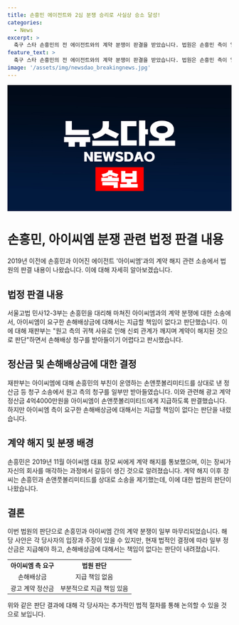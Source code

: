 ```yaml
---
title: 손흥민 에이전트와 2심 분쟁 승리로 사실상 승소 달성!
categories:
  - News
excerpt: >
  축구 스타 손흥민의 전 에이전트와의 계약 분쟁이 판결을 받았습니다. 법원은 손흥민 측이 일부 정산금을 지급해야 한다고 판단했지만, 에이전트가 요구한 손해배상금은 지급할 책임이 없다고 판단했습니다. 손흥민은 2019년에 계약을 해지하며 소송의 원인이 된 갈등이 있었는데, 이에 대한 법원의 결정이 나왔습니다. (총 길이: 148자)
feature_text: >
  축구 스타 손흥민의 전 에이전트와의 계약 분쟁이 판결을 받았습니다. 법원은 손흥민 측이 일부 정산금을 지급해야 한다고 판단했지만, 에이전트가 요구한 손해배상금은 지급할 책임이 없다고 판단했습니다. 손흥민은 2019년에 계약을 해지하며 소송의 원인이 된 갈등이 있었는데, 이에 대한 법원의 결정이 나왔습니다. (총 길이: 148자)
image: '/assets/img/newsdao_breakingnews.jpg'
---
```


<p><img src="/assets/img/newsdao_breakingnews.jpg" alt="pcversion 속보" /></p>

<h1>손흥민, 아이씨엠 분쟁 관련 법정 판결 내용</h1>

<p data-ke-size="size16">2019년 이전에 손흥민과 이어진 에이전트 '아이씨엠'과의 계약 해지 관련 소송에서 법원의 판결 내용이 나왔습니다. 이에 대해 자세히 알아보겠습니다.</p>

<h2 data-ke-size="size26">법정 판결 내용</h2>

<p data-ke-size="size16">서울고법 민사12-3부는 손흥민을 대리해 마쳐진 아이씨엠과의 계약 분쟁에 대한 소송에서, 아이씨엠이 요구한 손해배상금에 대해서는 지급할 책임이 없다고 판단했습니다. 이에 대해 재판부는 "원고 측의 귀책 사유로 인해 신뢰 관계가 깨지며 계약이 해지된 것으로 판단"하면서 손해배상 청구를 받아들이기 어렵다고 판시했습니다.</p>

<h2 data-ke-size="size26">정산금 및 손해배상금에 대한 결정</h2>

<p data-ke-size="size16">재판부는 아이씨엠에 대해 손흥민의 부친이 운영하는 손앤풋볼리미티드를 상대로 낸 정산금 등 청구 소송에서 원고 측의 청구를 일부만 받아들였습니다. 이와 관련해 광고 계약 정산금 4억4000만원을 아이씨엠이 손앤풋볼리미티드에게 지급하도록 판결했습니다. 하지만 아이씨엠 측이 요구한 손해배상금에 대해서는 지급할 책임이 없다는 판단을 내렸습니다.</p>

<h2 data-ke-size="size26">계약 해지 및 분쟁 배경</h2>

<p data-ke-size="size16">손흥민은 2019년 11월 아이씨엠 대표 장모 씨에게 계약 해지를 통보했으며, 이는 장씨가 자신의 회사를 매각하는 과정에서 갈등이 생긴 것으로 알려졌습니다. 계약 해지 이후 장씨는 손흥민과 손앤풋볼리미티드를 상대로 소송을 제기했는데, 이에 대한 법원의 판단이 나왔습니다.</p>

<h2 data-ke-size="size26">결론</h2>

<p data-ke-size="size16">이번 법원의 판단으로 손흥민과 아이씨엠 간의 계약 분쟁이 일부 마무리되었습니다. 해당 사안은 각 당사자의 입장과 주장이 있을 수 있지만, 현재 법적인 결정에 따라 일부 정산금은 지급해야 하고, 손해배상금에 대해서는 책임이 없다는 판단이 내려졌습니다.</p>

<table>
    <tbody>
        <tr>
            <td style="text-align: center; height: 17px;"><b>아이씨엠 측 요구</b></td>
            <td style="text-align: center; height: 17px;"><b>법원 판단</b></td>
        </tr>
        <tr>
            <td style="text-align: center; height: 17px;">손해배상금</td>
            <td style="text-align: center; height: 17px;">지급 책임 없음</td>
        </tr>
        <tr>
            <td style="text-align: center; height: 17px;">광고 계약 정산금</td>
            <td style="text-align: center; height: 17px;">부분적으로 지급 책임 있음</td>
        </tr>
    </tbody>
</table>

<p data-ke-size="size16">위와 같은 판단 결과에 대해 각 당사자는 추가적인 법적 절차를 통해 논의할 수 있을 것으로 보입니다. </p>

